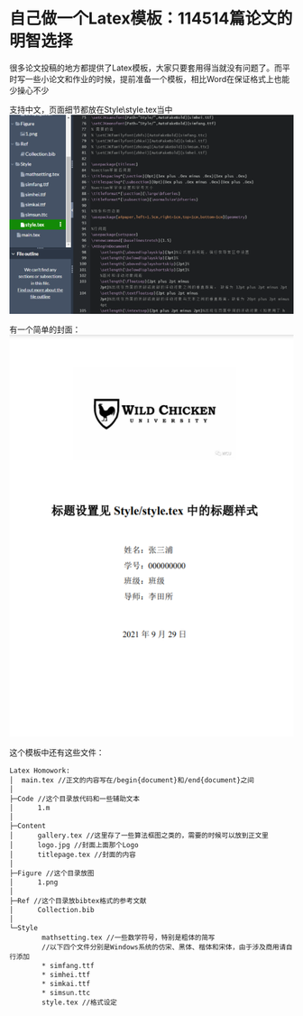 # 自己做一个Latex模板：114514篇论文的明智选择
很多论文投稿的地方都提供了Latex模板，大家只要套用得当就没有问题了。而平时写一些小论文和作业的时候，提前准备一个模板，相比Word在保证格式上也能少操心不少

支持中文，页面细节都放在Style\style.tex当中
![style.tex](/assets/1.png)

有一个简单的封面：
![title page](/assets/2.png)

这个模板中还有这些文件：
```
Latex Homowork:
│  main.tex //正文的内容写在/begin{document}和/end{document}之间
│  
├─Code //这个目录放代码和一些辅助文本
│      1.m
│      
├─Content
│      gallery.tex //这里存了一些算法框图之类的，需要的时候可以放到正文里
│      logo.jpg //封面上面那个Logo
│      titlepage.tex //封面的内容
│      
├─Figure //这个目录放图
│      1.png
│      
├─Ref //这个目录放bibtex格式的参考文献
│      Collection.bib
│      
└─Style
        mathsetting.tex //一些数学符号，特别是粗体的简写
        //以下四个文件分别是Windows系统的仿宋、黑体、楷体和宋体，由于涉及商用请自行添加
        * simfang.ttf
        * simhei.ttf
        * simkai.ttf
        * simsun.ttc
        style.tex //格式设定
```
